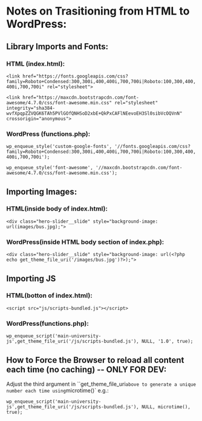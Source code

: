   # Notes on Trasitioning from HTML to WordPress:

  ## Library Imports and Fonts:

  ### HTML (index.html):
  ```<link href="https://fonts.googleapis.com/css?family=Roboto+Condensed:300,300i,400,400i,700,700i|Roboto:100,300,400,400i,700,700i" rel="stylesheet">```
  
  ```<link href="https://maxcdn.bootstrapcdn.com/font-awesome/4.7.0/css/font-awesome.min.css" rel="stylesheet" integrity="sha384-wvfXpqpZZVQGK6TAh5PVlGOfQNHSoD2xbE+QkPxCAFlNEevoEH3Sl0sibVcOQVnN" crossorigin="anonymous">```

  ### WordPress (functions.php):

  ```wp_enqueue_style('custom-google-fonts', '//fonts.googleapis.com/css?family=Roboto+Condensed:300,300i,400,400i,700,700i|Roboto:100,300,400,400i,700,700i');```
  
  ```wp_enqueue_style('font-awesome', '//maxcdn.bootstrapcdn.com/font-awesome/4.7.0/css/font-awesome.min.css');```

  ## Importing Images:

  ### HTML(inside body of index.html):
  `<div class="hero-slider__slide" style="background-image: url(images/bus.jpg);">`
  ### WordPress(inside HTML body section of index.php):
  `<div class="hero-slider__slide" style="background-image: url(<?php echo get_theme_file_uri('/images/bus.jpg')?>);">`

  ## Importing JS

  ### HTML(botton of index.html):
  `<script src="js/scripts-bundled.js"></script>`
  ### WordPress(functions.php):
  `wp_enqueue_script('main-university-js',get_theme_file_uri('/js/scripts-bundled.js'), NULL, '1.0', true);`


  ## How to Force the Browser to reload all content each time (no caching) -- ONLY FOR DEV:
  Adjust the third argument in ``get_theme_file_uri` above to generate a unique number each time using `microtime()` e.g.:

 `wp_enqueue_script('main-university-js',get_theme_file_uri('/js/scripts-bundled.js'), NULL, microtime(), true);`






